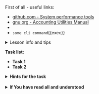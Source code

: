 First of all - useful links:

- [github.com - System performance tools](https://github.com/sysstat/sysstat)
- [gnu.org - Accounting Utilities Manual](https://www.gnu.org/software/acct/manual/accounting.html)
- 
- `some cli command`{{exec}}

<details><summary>Lesson info and tips</summary>
<pre>
<ins>Some useful tools for monitoring:</ins><br>
  System activity:      <strong>top | htop | atop | btop<strong>
  Virtual Memory:       <strong>free | vmstat | sar | sysstat </strong>
  Processes and tasks:  <strong>ps | pidstat</strong>
  Input/Output:         <strong>iostat | lsof | iotop</strong>
  User activity:        <strong>sa | lastcomm | </strong>
  Explore hardware:     <strong>dmesg | lshw | lscpu | lsusb | lspci | lsblk</strong>
</pre>
</details>

Task list:
- Task 1
- Task 2

<details><summary>Hints for the task</summary>
<pre>
<strong>Task 1:</strong>
  $ cmd1
  $ echo ${string:7:3}
<br>
<strong>Task 2:</strong>
  $ echo ${#string}
  $ string=
</pre>
</details>
<br>
<details><summary>If You have read all and understood</summary>
<pre>
`touch IReadAllAndUndnderstood`{{exec}}
</pre>
